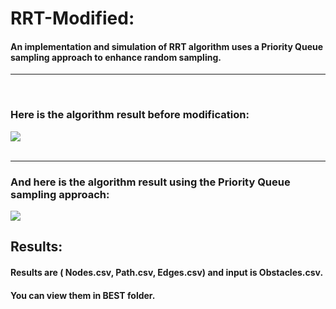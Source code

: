 # RRT-Modified:
#### An implementation and simulation of RRT algorithm uses a Priority Queue sampling approach to enhance random sampling.
<hr>
<br>



### Here is the algorithm result before modification:
![](https://github.com/alizayan684/RRT-Modified/blob/main/Screenshot%202023-09-17%20174405.png)
<br>
<br>
<hr>



### And here is the algorithm result using the Priority Queue sampling approach:
![](https://github.com/alizayan684/RRT-Modified/blob/main/Screenshot%202023-09-17%20180751.png)


## Results:
#### Results are ( Nodes.csv, Path.csv, Edges.csv) and input is Obstacles.csv.
#### You can view them in BEST folder.
